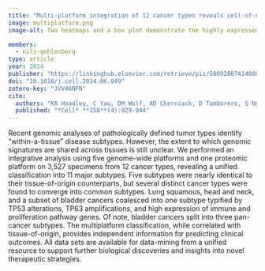 ```yaml
---
title: "Multi-platform integration of 12 cancer types reveals cell-of-origin classes with distinct molecular signatures"
image: multiplatform.png
image-alt: Two heatmaps and a box plot demonstrate the highly expressed levels of certain genes in a variety of cancer types.

members:
  - nils-gehlenborg
type: article
year: 2014
publisher: "https://linkinghub.elsevier.com/retrieve/pii/S0092867414008769"
doi: "10.1016/j.cell.2014.06.049"
zotero-key: "JVV46NFN"
cite:
  authors: "KA Hoadley, C Yau, DM Wolf, AD Cherniack, D Tamborero, S Ng, MDM Leiserson, B Niu, MD McLellan, V Uzunangelov, J Zhang, C Kandoth, R Akbani, H Shen, L Omberg, A Chu, AA Margolin, LJ van’t Veer, N Lopez-Bigas, PW Laird, BJ Raphael, L Ding, AG Robertson, LA Byers, GB Mills, JN Weinstein, C Van Waes, Z Chen, EA Collisson, *The Cancer Genome Atlas Research Network* (incl. N Gehlenborg), CC Benz, CM Perou, JM Stuart"
  published: "*Cell* **158**(4):929-944"
---
```

Recent genomic analyses of pathologically defined tumor types identify “within-a-tissue” disease subtypes. However, the extent to which genomic signatures are shared across tissues is still unclear. We performed an integrative analysis using five genome-wide platforms and one proteomic platform on 3,527 specimens from 12 cancer types, revealing a unified classification into 11 major subtypes. Five subtypes were nearly identical to their tissue-of-origin counterparts, but several distinct cancer types were found to converge into common subtypes. Lung squamous, head and neck, and a subset of bladder cancers coalesced into one subtype typified by TP53 alterations, TP63 amplifications, and high expression of immune and proliferation pathway genes. Of note, bladder cancers split into three pan-cancer subtypes. The multiplatform classification, while correlated with tissue-of-origin, provides independent information for predicting clinical outcomes. All data sets are available for data-mining from a unified resource to support further biological discoveries and insights into novel therapeutic strategies.
